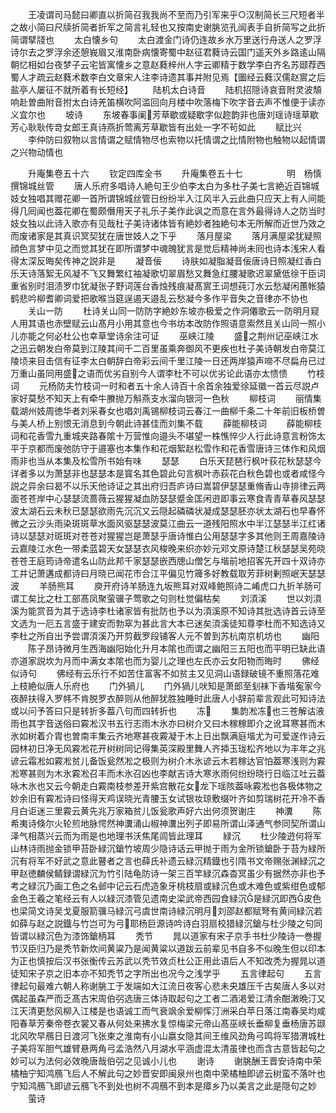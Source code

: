 <!-- { "loadSidebar": true } -->
　　王凌谓司马懿曰卿直以折简召我我尚不至而乃引军来乎○汉制简长三尺短者半之故小简曰尺牍折简者折军之简言礼轻也又按南史谢朓览孔闿表手自折简写之此折简谓擘牋也
　　太白懐乡句
　　太白渡金门诗仍连故乡水万里送行舟送人之罗浮诗尔去之罗浮余还憩峩眉又淮南卧病懐寄蜀中赵征君蕤诗云国门遥天外乡路逺山隔朝忆相如台夜梦子云宅皆寓懐乡之意赵蕤梓州人字云卿精于数学李白齐名苏颋荐西蜀人才疏云赵蕤术数李白文章宋人注李诗遗其事并附见焉【圗经云蕤汉儒赵賔之后盐亭人屡征不就所着有长短经】
　　陆机太白诗音
　　陆机招隠诗哀音附灵波頽响赴曽曲附音拊太白诗羌笛横吹阿滥回向月楼中吹落梅下吹字音去声不惟便于读亦义宜尔也
　　坡诗
　　东坡春事阑芳草歇或疑歇字似趂韵非也唐刘瑶诗瑶草歇芳心耿耿传竒女郎王真诗燕折莺离芳草歇皆有出处一字不茍如此
　　赋比兴
　　李仲防曰叙物以言情谓之赋情物尽也索物以托情谓之比情附物也触物以起情谓之兴物动情也














　　升庵集卷五十六
　　钦定四库全书
　　升庵集卷五十七　　　　　明　杨慎　撰锦城丝管
　　唐人乐府多唱诗人絶句王少伯李太白为多杜子美七言絶近百锦城妓女独唱其赠花卿一首所谓锦城丝管日纷纷半入江风半入云此曲只应天上有人间能得几囘闻也葢花卿在蜀颇僭用天子礼乐子美作此讽之而意在言外最得诗人之防当时妓女独以此诗入歌亦有见哉杜子美诗诸体皆有絶妙者独絶句本无所解而近世乃效之而废诸家是其真识冥契犹在唐世妓人之下乎
　　落月屋梁
　　落月满屋梁犹疑照顔色言梦中见之而觉其犹在即所谓梦中魂魄犹言是觉后精神尚未囘也诗本浅宋人看得太深反晦矣传神之説非是
　　凝音佞
　　诗肤如凝脂凝音佞唐诗日照凝红香白乐天诗落絮无风凝不飞又舞繁红袖凝歌切翠眉愁又舞急红腰凝歌迟翠黛低徐干臣词重省别时泪渍罗巾犹凝张子野词莲台香烛残痕凝髙賔王词想莼汀水云愁凝闲蕙帐猿鹤悲吟柳耆卿词爱把歌喉当筵逞遏天邉乱云愁凝今多作平音失之音律亦不协也
　　关山一防
　　杜诗关山同一防防字絶妙东坡亦极爱之作洞僊歌云一防明月窥人用其语也赤壁赋云山髙月小用其意也今书坊本改防作照语意索然且关山同一照小儿亦能之何必杜公也幸草堂诗余注可证
　　巫峡江陵
　　盛之荆州记巫峡江水之迅云朝发白帝莫到江陵其间千二百里虽乘奔御风不更疾也杜子美诗朝发白帝莫江陵顷来目击信有征李太白朝辞白帝彩云间千里江陵一日还两岸猿声啼不尽扁舟已过万重山虽同用盛之语而优劣自别今人谓李杜不可以优劣论此语亦太愦愦
　　竹枝词
　　元杨防夫竹枝词一时和者五十余人诗百十余首余独爱徐延徽一首云尽説卢家好莫愁不知天上有牵牛賸抛万斛燕支水溜向银河一色秋
　　柳枝词
　　丽情集载湖州妓周徳华者刘采春女也唱刘禹锡柳枝词云春江一曲柳千条二十年前旧板桥曽与美人桥上别恨无消息到今朝此诗甚佳而刘集不载
　　薛能柳枝词
　　薛能柳枝词和花香雪九重城夹路春隂十万营惟向邉头不堪望一株憔悴少人行此诗意言粉饰太平于京都而废弛防守于邉塞也本集作和花烟絮赵松雪作和花香雪唐诗三体作和风烟雨非也当从本集及松雪所书始有味
　　瑟瑟
　　白乐天琵琶行枫叶荻花秋瑟瑟今详者多以为萧瑟非也瑟瑟本是寳名其色碧此句言枫叶赤荻花白秋色碧也或者咸怪今説之异余曰曷不以乐天他诗证之其出府归吾庐诗曰嵩碧伊瑟瑟重脩香山寺排律云两面苍苍岸中心瑟瑟流蔷薇云猩猩凝血防瑟瑟蹙金匡闲逰即事云寒食青青草春风瑟瑟波太湖石云未秋已瑟瑟欲雨先沉沉又云隠起磷磷状凝成瑟瑟胚亦状太湖石也早春怀微之云沙头雨染斑斑草水面风驱瑟瑟波莫江曲云一道残阳照水中半江瑟瑟半江红诸诗以瑟瑟对斑斑对苍苍对猩猩岂是萧瑟乎唐诗惟白公用瑟瑟字多其他则王周嘉陵诗云嘉陵江水色一带柔蓝碧天女瑟瑟衣风梭晚来织亦妙元邓文原诗楚江秋瑟瑟吴苑晓苍苍王庭筠诗帝遣名山防此邦千家瑟瑟嵌西牕山僧乞与堦前地招客先开四十双诗亦工并记萧遘成都诗曰月晓已闻花市合江平偏见竹簰多好教载取芳菲树剰照岷天瑟瑟波
　　羊肠熊耳
　　庾开府诗羊肠连九坂熊耳对双峰鲍照诗二崤虎口九折羊肠可谓工矣比之杜工部髙凤聚萤骥子莺歌之句则杜觉偏枯矣
　　刘湏溪
　　世以刘湏溪为能赏音为其于选诗李杜诸家皆有批防也予以为湏溪原不知诗其批选诗首云诗至文选为一厄五言盛于建安而勃窣为甚此言大本已迷矣湏溪徒知尊李杜而不知选诗又李杜之所自出予尝谓湏溪乃开剪截罗段铺客人元不曽到苏杭南京机坊也
　　幽阳
　　陈子昂诗微月生西海幽阳始化升月本隂也而谓之幽阳三五阳也而平明已缺此语亦道家説坎为月而中满女本隂也而为婴儿之理也左氏亦云女阳物而晦时
　　佛经似诗句
　　佛经有云乐行不如苦住富客不如贫主又见洞山语録破镜不重照落花难上枝絶似唐人乐府也
　　门外猧儿
　　门外猧儿吠知是萧郎至刬袜下香堦寃家今夜醉扶得入罗帏不肯脱罗衣醉则从他醉犹胜独睡时此唐人小辞前辈言观此可知诗法或以问予答曰只是转折多葢八句而四转折也
　　冻
　　集韵凇冻也三苍解诂液雨也其字音送俗曰霚凇汉书五行志雨木氷亦曰树介又曰木稼稼即介之讹耳寒甚而木氷如树着介胄也曽南丰集云齐地寒甚夜霚凝于木上日出飘满庭堦尤为可爱遂作诗云园林初日净无风霚凇花开树树同记得集英深殿里舞人齐揷玉珑松齐地以为丰年之兆谚云霜凇如霚凇贫儿备饭瓮然凇之极则为树介木氷谚云木若稼达官怕葢寒浅则为霚凇寒甚则为木氷霚凇召丰而木氷召凶也李献吉诗大寒氷雨何纷纷晓行日临江吐云葢咏木氷也又云今朝走白霚南枝参差开紫宫散花女龙下瑶陔葢咏霚凇也各极体物之妙余旧有霚凇诗曰怪得天鸡误晓光青腰玉女试银妆琼敷缀叶齐如剪瑞树花开冷不香月白讵迷三里霚云黄先兆万家箱贫儿饭瓮歌声好六出何须贺谢庄
　　神瀵
　　陈希夷诗倏尔火轮煎地脉愕然神瀵涌山椒神瀵出列子即易所谓山泽通气参同契所谓山泽气相蒸兴云而为雨是也地理书沃焦尾闾皆此理耳
　　緑沉
　　杜少陵逰何将军山林诗雨抛金锁甲苔卧緑沉鎗竹坡周少隐诗话云甲抛于雨为金所锁鎗卧于苔为緑所沉有将军不好武之意此瞽者之言也薛氏补遗云緑沉精鐡也引隋书文帝赐张渊緑沉之甲赵徳麟侯鲭録谓緑沉为竹引陆龟防诗一架三百竿緑沉森杳冥虽少有据然亦非也予考之緑沉乃画工色之名邺中记云石虎造象牙桃枝扇或緑沉色或木难色或紫绀色或郁金色王羲之笔经云有人以緑沉漆管见遗南史梁武帝西园食緑沉是緑沉即西皮色也梁简文诗吴戈夏服箭骥马緑沉弓虞世南诗緑沉明月刘邵赵都赋弩有黄间緑沉若如薛与赵之説鐡与竹岂可为弓耶杨巨源诗吟诗白羽扇校猎緑沉鎗与杜少陵之句同皆谓以緑沉色为漆饰鎗柄耳
　　秃节
　　晁以道家有宋子京手书杜少陵诗一巻握节汉臣归乃是秃节新炊间黄粱乃是闻黄粱以道跋云前辈见书自多不似晚生但以印本为正也慎按后汉书张衡传云苏武以秃节效贞杜公正用此语后人不知改秃为握晁以道徒知宋子京之旧本亦不知秃节之字所出也况今之浅学乎
　　五言律起句
　　五言律起句最难六朝人称谢朓工于发端如大江流日夜客心悲未央雄压千古矣唐人多以对偶起虽森严而乏髙古宋周伯弜选唐三体诗取起句之工者二酒渇爱江清余酣潄晩汀又江天清更愁风柳入江楼是也语诚工而气衰飒余爱柳恽汀洲采白苹日落江南春吴均咸阳春草芳秦帝卷衣裳又春从何处来拂水复惊梅梁元帝山髙巫峡长垂柳复垂杨唐苏颋北风吹早鴈日日渡河飞张柬之淮南有小山嬴女隐其间王维风劲角弓鸣将军猎渭城杜子美将军胆气雄臂悬两角弓孟浩然八月湖水平涵虚混太清虽律也而含古意皆起句之妙可以为法何必效晚唐哉伯弜之见诚小儿也
　　谢诗
　　谢朓酬王晋安诗南中荣橘柚宁知鸿鴈飞后人不解此句之妙晋安即闽泉州也南中荣橘柚即谚云树蛮不落叶也宁知鸿鴈飞即谚云鴈飞不到处也树不凋鴈不到本是瘴乡乃以美言之此是隠句之妙
　　萤诗

